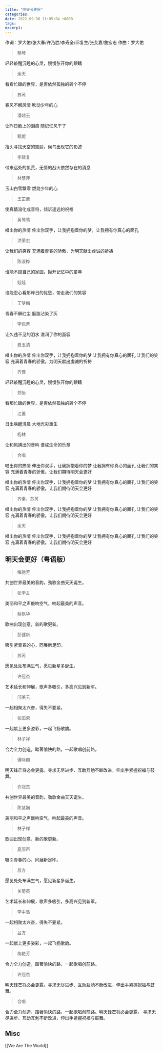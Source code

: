 ```yaml
---
title: "明天会更好"
categories:
date: 2022-09-30 11:05:04 +0800
tags:
excerpt:
---
```

作词：罗大佑/张大春/许乃胜/李寿全/邱复生/张艾嘉/詹宏志
作曲：罗大佑


> 蔡琴

轻轻敲醒沉睡的心灵，慢慢张开你的眼睛

> 余天

看看忙碌的世界，是否依然孤独的转个不停

> 苏芮

春风不解风情 吹动少年的心

> 潘越云

让昨日脸上的泪痕 随记忆风干了

> 甄妮

抬头寻找天空的翅膀，候鸟出现它的影迹

> 李建复

带来远处的饥荒，无情的战火依然存在的消息

> 林慧萍

玉山白雪飘零 燃烧少年的心

> 王芷蕾

使真情溶化成音符，倾诉遥远的祝福

> 黄莺莺

唱出你的热情 伸出你双手，让我拥抱着你的梦，让我拥有你真心的面孔

> 洪荣宏

让我们的笑容 充满着青春的骄傲，为明天献出虔诚的祈祷

> 陈淑桦

谁能不顾自己的家园，抛开记忆中的童年

> 娃娃

谁能忍心看那昨日的忧愁，带走我们的笑容

> 王梦麟

青春不解红尘 胭脂沾染了灰

> 李佩菁

让久违不见的泪水 滋润了你的面容

> 费玉清

唱出你的热情 伸出你双手，让我拥抱着你的梦 让我拥有你真心的面孔
让我们的笑容 充满着青春的骄傲，为明天献出虔诚的祈祷

> 齐豫

轻轻敲醒沉睡的心灵，慢慢张开你的眼睛

> 郑怡

看那忙碌的世界，是否依然孤独的转个不停

> 江蕙

日出唤醒清晨 大地光彩重生

> 杨林

让和风拂出的音响 谱成生命的乐章

> 合唱

唱出你的热情 伸出你双手，让我拥抱着你的梦 让我拥有你真心的面孔
让我们的笑容 充满着青春的骄傲，让我们期待明天会更好

唱出你的热情 伸出你双手，让我拥抱着你的梦 让我拥有你真心的面孔
让我们的笑容 充满着青春的骄傲，让我们期待明天会更好

> 齐秦、苏芮

唱出你的热情 伸出你双手，让我拥抱着你的梦 让我拥有你真心的面孔
让我们的笑容 充满着青春的骄傲，让我们期待明天会更好

> 余天

唱出你的热情 伸出你双手，让我拥抱着你的梦 让我拥有你真心的面孔
让我们的笑容 充满着青春的骄傲，让我们期待明天会更好

## 明天会更好（粤语版）


> 梅艳芳

共创世界最美的音韵，劲歌金曲天天诞生。

> 张学友

美丽和平之声敲响空气，响起最美的声音。

> 蔡枫华

歌曲出现创意，新的歌更新。

> 彭健新

吸引紧青春的心，同展新足印。

> 苏芮

愿见处处布满生气，愿见新星多诞生。

> 许冠杰

艺术延长和伸展，歌声多吸引，多高兴见到新军。

> 邝美云

一起相聚太兴奋，得失不要紧。

> 张国荣

一起献上更多姿彩，一起飞扬歌韵。

> 林子祥

合力全力创造，踏著愉快的路，一起歌唱创前路。

> 谭咏麟

明天锋芒将必会更露。寻求无尽进步、互助互勉不断改进，伸出手紧握祝福与鼓舞。

> 许冠杰

共创世界最美的音韵，劲歌金曲天天诞生。

> 陈慧娴

美丽和平之声敲响空气，响起最美的声音。

> 林子祥

歌曲出现创意，新的歌更新。

> 夏邵声

吸引青春的心，同展新足印。

> 吕方

愿见处处布满生气，愿见新星多诞生。

> 关菊英

艺术延长和伸展，歌声多吸引，多高兴见到新军。

> 李中浩

一起相聚太兴奋，得失不要紧。

> 吕方

一起献上更多姿彩，一起飞扬歌韵。

> 梅艳芳

合力全力创造，踏著愉快的路，一起歌唱创前路。

> 许冠杰

明天锋芒将必会更露。寻求无尽进步、互助互勉不断改进，伸出手紧握祝福与鼓舞。

> 合唱

合力全力创造，踏著愉快的路，一起歌唱创前路。明天锋芒将必会更露。
寻求无尽进步、互助互勉不断改进，伸出手紧握祝福与鼓舞。




## Misc

[[We Are The World]]



